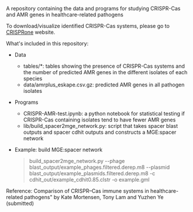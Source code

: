 A repository containing the data and programs for studying CRISPR-Cas and AMR genes in healthcare-related pathogens

To download/visualize identified CRISPR-Cas systems, please go to <a href="https://omics.informatics.indiana.edu/CRISPRone/pathogen/">CRISPRone</a> website.

What's included in this repository:

* Data
  * tables/*: tables showing the presence of CRISPR-Cas systems and the number of predicted AMR genes in the different isolates of each species
  * data/amrplus_eskape.csv.gz: predicted AMR genes in all pathogen isolates

* Programs
  * CRISPR-AMR-test.ipynb: a python notebook for statistical testing if CRISPR-Cas containing isolates tend to have fewer AMR genes
  * lib/build_spacer2mge_network.py: script that takes spacer blast outputs and spacer cdhit outputs and constructs a MGE:spacer network

* Example: build MGE:spacer network

  >build_spacer2mge_network.py --phage blast_output/example_phages.filtered.derep.m8 --plasmid blast_output/example_plasmids.filtered.derep.m8 -c cdhit_out/example_cdhit0.85.clstr -o example.gml


Reference: Comparison of CRISPR–Cas immune systems in healthcare-related pathogens" by Kate Mortensen, Tony Lam and Yuzhen Ye (submitted)

